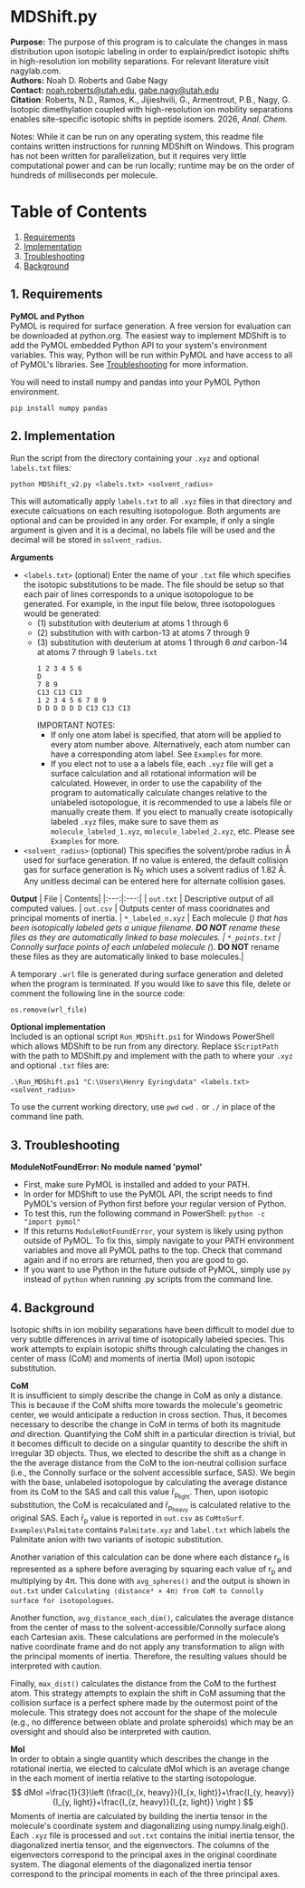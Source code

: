 # MDShift.py
**Purpose:** The purpose of this program is to calculate the changes in mass distribution upon isotopic labeling in order to explain/predict isotopic shifts in high-resolution ion mobility separations. For relevant literature visit nagylab.com.  
**Authors:** Noah D. Roberts and Gabe Nagy  
**Contact:** noah.roberts@utah.edu, gabe.nagy@utah.edu  
**Citation**: Roberts, N.D., Ramos, K., Jijieshvili, G., Armentrout, P.B., Nagy, G. Isotopic dimethylation coupled with high-resolution ion mobility separations enables site-specific isotopic shifts in peptide isomers. 2026, *Anal. Chem.*  

Notes: While it can be run on any operating system, this readme file contains written instructions for running MDShift on Windows. This program has not been written for parallelization, but it requires very little computational power and can be run locally; runtime may be on the order of hundreds of milliseconds per molecule.


# Table of Contents
1. [Requirements](#requirements)
2. [Implementation](#implementation)
3. [Troubleshooting](#troubleshooting)
4. [Background](#background)


## 1. Requirements
**PyMOL and Python**  
PyMOL is required for surface generation. A free version for evaluation can be downloaded at python.org. The easiest way to implement MDShift is to add the PyMOL embedded Python API to your system's environment variables. This way, Python will be run within PyMOL and have access to all of PyMOL's libraries. See [Troubleshooting](#trou) for more information.

You will need to install numpy and pandas into your PyMOL Python environment.

` pip install numpy pandas `

## 2. Implementation

Run the script from the directory containing your `.xyz` and optional `labels.txt` files:

` python MDShift_v2.py <labels.txt> <solvent_radius> `

This will automatically apply `labels.txt` to all `.xyz` files in that directory and execute calcuations on each resulting isotopologue. Both arguments are optional and can be provided in any order. For example, if only a single argument is given and it is a decimal, no labels file will be used and the decimal will be stored in `solvent_radius`.

**Arguments**
* ``<labels.txt>`` (optional)
Enter the name of your `.txt` file which specifies the isotopic substitutions to be made. The file should be setup so that each pair of lines corresponds to a unique isotopologue to be generated. For example, in the input file below, three isotopologues would be generated:
	- (1) substitution with deuterium at atoms 1 through 6
	- (2) substitution with with carbon-13 at atoms 7 through 9
	- (3) substitution with deuterium at atoms 1 through 6 *and* carbon-14 at atoms 7 through 9
		`labels.txt`
		```
		1 2 3 4 5 6
		D
		7 8 9
		C13 C13 C13
		1 2 3 4 5 6 7 8 9
		D D D D D D C13 C13 C13
		```
		IMPORTANT NOTES:
		- If only one atom label is specified, that atom will be applied to every atom number above. Alternatively, each atom number can have a corresponding atom label. See `Examples` for more.
		- If you elect not to use a a labels file, each `.xyz` file will get a surface calculation and all rotational information will be calculated. However, in order to use the capability of the program to automatically calculate changes relative to the unlabeled isotopologue, it is recommended to use a labels file or manually create them. If you elect to manually create isotopically labeled `.xyz` files, make sure to save them as `molecule_labeled_1.xyz`, `molecule_labeled_2.xyz`, etc. Please see `Examples` for more.
* ``<solvent_radius>`` (optional)
	This specifies the solvent/probe radius in Å used for surface generation. If no value is entered, the default collision gas for surface generation is N<sub>2</sub> which uses a solvent radius of 1.82 Å. Any unitless decimal can be entered here for alternate collision gases.

**Output**
| File | Contents|
|:---:|:---:|
| `out.txt` | Descriptive output of all computed values.
| `out.csv` | Outputs center of mass cooridnates and principal moments of inertia.
| `*_labeled_n.xyz` | Each molecule (*) that has been isotopically labeled gets a unique filename. **DO NOT** rename these files as they are automatically linked to base molecules.
| `*_points.txt` | Connolly surface points of each unlabeled molecule (*). **DO NOT** rename these files as they are automatically linked to base molecules.|

A temporary `.wrl` file is generated during surface generation and deleted when the program is terminated. If you would like to save this file, delete or comment the following line in the source code:

`os.remove(wrl_file)`

**Optional implementation**  
Included is an optional script `Run_MDShift.ps1` for Windows PowerShell which allows MDShift to be run from any directory. Replace `$ScriptPath` with the path to MDShift.py and implement with the path to where your `.xyz` and optional `.txt` files are:

`.\Run_MDShift.ps1 "C:\Users\Henry Eyring\data" <labels.txt> <solvent_radius>`

To use the current working directory, use `pwd` `cwd` `.` or `./` in place of the command line path.

## 3. Troubleshooting
**ModuleNotFoundError: No module named 'pymol'**
- First, make sure PyMOL is installed and added to your PATH.
- In order for MDShift to use the PyMOL API, the script needs to find PyMOL's version of Python first before your regular version of Python.
- To test this, run the following command in PowerShell: `python -c "import pymol"`
- If this returns `ModuleNotFoundError`, your system is likely using python outside of PyMOL. To fix this, simply navigate to your PATH environment variables and move all PyMOL paths to the top.
Check that command again and if no errors are returned, then you are good to go.
- If you want to use Python in the future outside of PyMOL, simply use `py` instead of `python` when running .py scripts from the command line.

## 4. Background
Isotopic shifts in ion mobility separations have been difficult to model due to very subtle differences in arrival time of isotopically labeled species. This work attempts to explain isotopic shifts through calculating the changes in center of mass (CoM) and moments of inertia (MoI) upon isotopic substitution.

**CoM**  
It is insufficient to simply describe the change in CoM as only a distance. This is because if the CoM shifts more towards the molecule's geometric center, we would anticipate a reduction in cross section. Thus, it becomes necessary to describe the change in CoM in terms of both its magnitude *and* direction. Quantifying the CoM shift in a particular direction is trivial, but it becomes difficult to decide on a singular quantity to describe the shift in irregular 3D objects. Thus, we elected to describe the shift as a change in the the average distance from the CoM to the ion-neutral collision surface (i.e., the Connolly surface or the solvent accessible surface, SAS). We begin with the base, unlabeled isotopologue by calculating the average distance from its CoM to the SAS and call this value r̄<sub>p<sub>light</sub></sub>. Then, upon isotopic substitution, the CoM is recalculated and r̄<sub>p<sub>heavy</sub></sub> is calculated relative to the original SAS. Each r̄<sub>p</sub> value is reported in `out.csv` as `CoMtoSurf`. `Examples\Palmitate` contains `Palmitate.xyz` and `label.txt` which labels the Palmitate anion with two variants of isotopic substitution.

Another variation of this calculation can be done where each distance r<sub>p</sub> is represented as a sphere before averaging by squaring each value of r<sub>p</sub> and multiplying by 4π. This done with `avg_spheres()` and the output is shown in `out.txt` under `Calculating ⟨distance² × 4π⟩ from CoM to Connolly surface for isotopologues`.

Another function, `avg_distance_each_dim()`, calculates the average distance from the center of mass to the solvent-accessible/Connolly surface along each Cartesian axis. These calculations are performed in the molecule’s native coordinate frame and do not apply any transformation to align with the principal moments of inertia. Therefore, the resulting values should be interpreted with caution.

Finally, `max_dist()` calculates the distance from the CoM to the furthest atom. This strategy attempts to explain the shift in CoM assuming that the collision surface is a perfect sphere made by the outermost point of the molecule. This strategy does not account for the shape of the molecule (e.g., no difference between oblate and prolate spheroids) which may be an oversight and should also be interpreted with caution.

**MoI**  
In order to obtain a single quantity which describes the change in the rotational inertia, we elected to calculate dMoI which is an average change in the each moment of inertia relative to the starting isotopologue.
$$
 dMoI =\frac{1}{3}\left (\frac{I_{x, heavy}}{I_{x, light}}+\frac{I_{y, heavy}}{I_{y, light}}+\frac{I_{z, heavy}}{I_{z, light}} \right )
$$
 Moments of inertia are calculated by building the inertia tensor in the molecule's coordinate system and diagonalizing using numpy.linalg.eigh(). Each `.xyz` file is processed and `out.txt` contains the initial inertia tensor, the diagonalized inertia tensor, and the eigenvectors. The columns of the eigenvectors correspond to the principal axes in the original coordinate system. The diagonal elements of the diagonalized inertia tensor correspond to the principal moments in each of the three principal axes.





